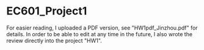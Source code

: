 # EC601_Project1
For easier reading, I uploaded a PDF version, see "HW1pdf_Jinzhou.pdf" for details.
In order to be able to edit at any time in the future, I also wrote the review directly into the project "HW1".
